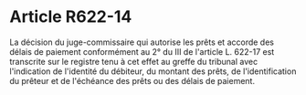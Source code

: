 # Article R622-14

La décision du juge-commissaire qui autorise les prêts et accorde des délais de paiement conformément au 2° du III de l'article L. 622-17 est transcrite sur le registre tenu à cet effet au greffe du tribunal avec l'indication de l'identité du débiteur, du montant des prêts, de l'identification du prêteur et de l'échéance des prêts ou des délais de paiement.
